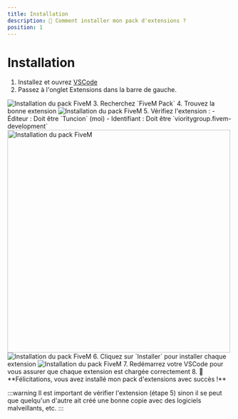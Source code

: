 ```yaml
---
title: Installation
description: 🔧 Comment installer mon pack d'extensions ?
position: 1
---
```


# Installation
1. Installez et ouvrez [VSCode](https://code.visualstudio.com/)
2. Passez à l'onglet Extensions dans la barre de gauche. 
<img src="/img/vscode-fivem-pack/installation_1.png" alt="Installation du pack FiveM" />
3. Recherchez `FiveM Pack`
4. Trouvez la bonne extension
<img src="/img/vscode-fivem-pack/installation_2.png" alt="Installation du pack FiveM" />
5. Vérifiez l'extension :
   - Éditeur : Doit être `Tuncion` (moi)
   - Identifiant : Doit être `vioritygroup.fivem-development`
   <img width="500" src="/img/vscode-fivem-pack/installation_3.png" alt="Installation du pack FiveM" />
   <img src="/img/vscode-fivem-pack/installation_4.png" alt="Installation du pack FiveM" />
6. Cliquez sur `Installer` pour installer chaque extension
<img src="/img/vscode-fivem-pack/installation_5.png" alt="Installation du pack FiveM" />
7. Redémarrez votre VSCode pour vous assurer que chaque extension est chargée correctement
8. 🎉 **Félicitations, vous avez installé mon pack d'extensions avec succès !**

:::warning
Il est important de vérifier l'extension (étape 5) sinon il se peut que quelqu'un d'autre ait créé une bonne copie avec des logiciels malveillants, etc.
:::
